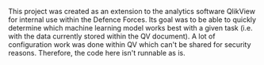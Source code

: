 This project was created as an extension to the analytics software QlikView for internal use within the Defence Forces. Its goal was to be able to quickly determine which machine learning model works best with a given task (i.e. with the data currently stored within the QV document). A lot of configuration work was done within QV which can't be shared for security reasons. Therefore, the code here isn't runnable as is.